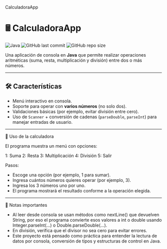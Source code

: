 CalculadoraApp

# 🖩 CalculadoraApp

![Java](https://img.shields.io/badge/Java-ED8B00?style=for-the-badge&logo=java&logoColor=white)
![GitHub last commit](https://img.shields.io/github/last-commit/AnaJotta/CalculadoraApp)
![GitHub repo size](https://img.shields.io/github/repo-size/AnaJotta/CalculadoraApp)

Una aplicación de consola en **Java** que permite realizar operaciones aritméticas (suma, resta, multiplicación y división) entre dos o más números.

---

## 🛠️ Características

- Menú interactivo en consola.
- Soporte para operar con **varios números** (no solo dos).
- Validaciones básicas (por ejemplo, evitar división entre cero).
- Uso de `Scanner` + conversión de cadenas (`parseDouble`, `parseInt`) para manejar entradas de usuario.

---

🧮 Uso de la calculadora


El programa muestra un menú con opciones:

1: Suma
2: Resta
3: Multiplicación
4: División
5: Salir

Pasos:

- Escoge una opción (por ejemplo, 1 para sumar).
- Ingresa cuántos números quieres operar (por ejemplo, 3).
- Ingresa los 3 números uno por uno.
- El programa mostrará el resultado conforme a la operación elegida.

---

📌 Notas importantes

- Al leer desde consola se usan métodos como nextLine() que devuelven String, por eso el programa convierte esos valores a int o double usando Integer.parseInt(...) o                       Double.parseDouble(...).
- En división, verifica que el divisor no sea cero para evitar errores.
- Este proyecto está pensado como práctica para entender la lectura de datos por consola, conversión de tipos y estructuras de control en Java.
